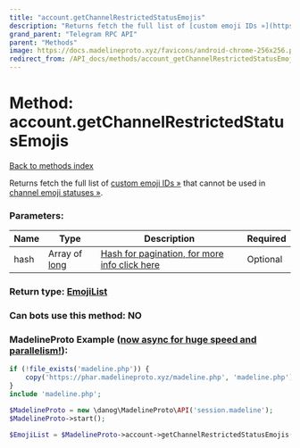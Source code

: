 ```yaml
---
title: "account.getChannelRestrictedStatusEmojis"
description: "Returns fetch the full list of [custom emoji IDs »](https://core.telegram.org/api/custom-emoji) that cannot be used in [channel emoji statuses »](https://core.telegram.org/api/emoji-status)."
grand_parent: "Telegram RPC API"
parent: "Methods"
image: https://docs.madelineproto.xyz/favicons/android-chrome-256x256.png
redirect_from: /API_docs/methods/account_getChannelRestrictedStatusEmojis.html
---
```

# Method: account.getChannelRestrictedStatusEmojis
[Back to methods index](index.html)



Returns fetch the full list of [custom emoji IDs »](https://core.telegram.org/api/custom-emoji) that cannot be used in [channel emoji statuses »](https://core.telegram.org/api/emoji-status).

### Parameters:

| Name     |    Type       | Description | Required |
|----------|---------------|-------------|----------|
|hash|Array of [long](/API_docs/types/long.html) | [Hash for pagination, for more info click here](https://core.telegram.org/api/offsets#hash-generation) | Optional|


### Return type: [EmojiList](/API_docs/types/EmojiList.html)

### Can bots use this method: **NO**


### MadelineProto Example ([now async for huge speed and parallelism!](https://docs.madelineproto.xyz/docs/ASYNC.html)):


```php
if (!file_exists('madeline.php')) {
    copy('https://phar.madelineproto.xyz/madeline.php', 'madeline.php');
}
include 'madeline.php';

$MadelineProto = new \danog\MadelineProto\API('session.madeline');
$MadelineProto->start();

$EmojiList = $MadelineProto->account->getChannelRestrictedStatusEmojis(hash: [$long, $long], );
```

